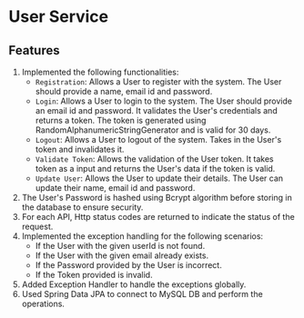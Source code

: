 # User Service

## Features
1. Implemented the following functionalities:
   - `Registration`: Allows a User to register with the system. The User should provide a name, email id and password.
   - `Login`: Allows a User to login to the system. The User should provide an email id and password. It validates the User's credentials and returns a token. The token is generated using RandomAlphanumericStringGenerator and is valid for 30 days.
   - `Logout`: Allows a User to logout of the system. Takes in the User's token and invalidates it.
   - `Validate Token`: Allows the validation of the User token. It takes token as a input and returns the User's data if the token is valid.
   - `Update User`: Allows the User to update their details. The User can update their name, email id and password.
2. The User's Password is hashed using Bcrypt algorithm before storing in the database to ensure security. 
3. For each API, Http status codes are returned to indicate the status of the request. 
4. Implemented the exception handling for the following scenarios:
   - If the User with the given userId is not found.
   - If the User with the given email already exists.
   - If the Password provided by the User is incorrect.
   - If the Token provided is invalid.
5. Added Exception Handler to handle the exceptions globally. 
6. Used Spring Data JPA to connect to MySQL DB and perform the operations.
